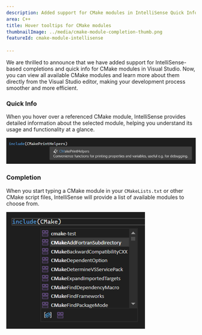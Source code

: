 ```yaml
---
description: Added support for CMake modules in IntelliSense Quick Info and completions.
area: C++
title: Hover tooltips for CMake modules
thumbnailImage: ../media/cmake-module-completion-thumb.png
featureId: cmake-module-intellisense

---
```



We are thrilled to announce that we have added support for IntelliSense-based completions and quick info for CMake modules in Visual Studio. Now, you can view all available CMake modules and learn more about them directly from the Visual Studio editor, making your development process smoother and more efficient.

### Quick Info

When you hover over a referenced CMake module, IntelliSense provides detailed information about the selected module, helping you understand its usage and functionality at a glance.

![CMake information in the Quick Info](../media/cmake-module-quick-info.png)

### Completion

When you start typing a CMake module in your `CMakeLists.txt` or other CMake script files, IntelliSense will provide a list of available modules to choose from.

![CMake module completion](../media/cmake-module-completion.png)
